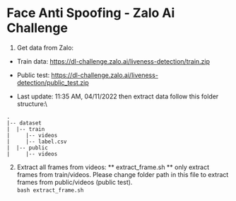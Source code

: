 # Face Anti Spoofing - Zalo Ai Challenge
1. Get data from Zalo:
- Train data: https://dl-challenge.zalo.ai/liveness-detection/train.zip

- Public test: https://dl-challenge.zalo.ai/liveness-detection/public_test.zip

- Last update: 11:35 AM, 04/11/2022
then extract data follow this folder structure:\
```
.
|-- dataset
|  |-- train
|     |-- videos
|     |-- label.csv
|  |-- public
|     |-- videos
```
2. Extract all frames from videos:
** extract_frame.sh ** only extract frames from train/videos. Please change folder path in this file to extract frames from public/videos (public test).\
 ```bash extract_frame.sh```

